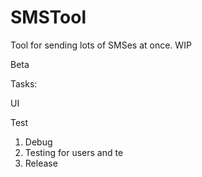 # SMSTool
Tool for sending lots of SMSes at once. WIP

Beta

Tasks: <p/>
UI <p/>
Test <p/>

1. Debug
2. Testing for users and te
2. Release


